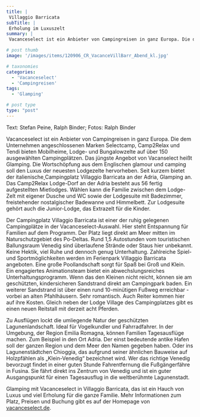 ```yaml
---
title: |
 Villaggio Barricata
subTitle: |
 Erholung im Luxuszelt
summary: |
 Vacanceselect ist ein Anbieter von Campingreisen in ganz Europa. Die dem Unternehmen angeschlossenen Marken Selectcamp, Camp2Relax und Tendi bieten Mobilheime, Lodge- und Bungalowzelte auf über 150 ausgewählten Campingplätzen. Das jüngste Angebot von Vacanselect heißt Glamping. Die Wortschöpfung aus glamour und camping

# post thumb
image: '/images/items/120906_CR_VacanceVillBarr_Abend_kl.jpg'

# taxonomies
categories: 
  - 'Vacanceselect'
  - 'Campingreisen'
tags:
  - 'Glamping'

# post type
type: "post"
---
```


 Text: Stefan Peine, Ralph Binder; Fotos: Ralph Binder  

Vacanceselect ist ein Anbieter von Campingreisen in ganz Europa. Die dem Unternehmen angeschlossenen Marken Selectcamp, Camp2Relax und Tendi bieten Mobilheime, Lodge- und Bungalowzelte auf über 150 ausgewählten Campingplätzen. Das jüngste Angebot von Vacanselect heißt Glamping. Die Wortschöpfung aus dem Englischen glamour und camping soll den Luxus der neuesten Lodgezelte hervorheben. Seit kurzem bietet der italienische[ ](http://caravaningreisen.de/LinkClick.aspx?link=https%3a%2f%2fwww.vacanceselect.com%2fde%2fcamping%2fitalien%2fadria%2fcamping-villaggio-barricata%2f50216&tabid=683&portalid=5&mid=1662)Campingplatz Villaggio Barricata an der Adria, Glamping an. Das Camp2Relax Lodge-Dorf an der Adria besteht aus 56 fertig aufgestellten Mietlodges. Wählen kann die Familie zwischen dem Lodge-Zelt mit eigener Dusche und WC sowie der Lodgesuite mit Badezimmer, freistehender nostalgischer Badewanne und Himmelbett. Zur Lodgesuite gehört auch die Junior-Lodge, das Extrazelt für die Kinder.  

Der Campingplatz Villaggio Barricata ist einer der ruhig gelegenen Campingplätze in der Vacanceselect-Auswahl. Hier steht Entspannung für Familien auf dem Programm. Der Platz liegt direkt am Meer mitten im Naturschutzgebiet des Po-Deltas. Rund 1,5 Autostunden vom touristischen Ballungsraum Venedig sind überlaufene Strände oder Staus hier unbekannt. Keine Hektik, viel Ruhe und dennoch genug Unterhaltung. Zahlreiche Spiel- und Sportmöglichkeiten werden im Ferienpark Villaggio Barricata angeboten. Eine große Poollandschaft sorgt für Spaß bei Groß und Klein. Ein engagiertes Animationsteam bietet ein abwechslungsreiches Unterhaltungsprogramm. Wenn das den Kleinen nicht reicht, können sie am geschützten, kindersicheren Sandstrand direkt am Campingpark baden. Ein weiterer Sandstrand ist über einen rund 10-minütigen Fußweg erreichbar - vorbei an alten Pfahlhäusern. Sehr romantisch. Auch Reiter kommen hier auf ihre Kosten. Gleich neben der Lodge Village des Campingplatzes gibt es einen neuen Reitstall mit derzeit acht Pferden.  

Zu Ausflügen lockt die umliegende Natur der geschützten Lagunenlandschaft. Ideal für Vogelkundler und Fahrradfahrer. In der Umgebung, der Region Emilia Romagna, können Familien Tagesausflüge machen. Zum Beispiel in den Ort Adria. Der einst bedeutende antike Hafen soll der ganzen Region und dem Meer den Namen gegeben haben. Oder ins Lagunenstädtchen Chioggia, das aufgrund seiner ähnlichen Bauweise auf Holzpfählen als „Klein-Venedig“ bezeichnet wird. Wer das richtige Venedig bevorzugt findet in einer guten Stunde Fahrentfernung die Fußgängerfähre in Fusina. Sie fährt direkt ins Zentrum von Venedig und ist ein guter Ausgangspunkt für einen Tagesausflug in die weltberühmte Lagunenstadt.  

Glamping mit Vacanceselect in Villaggio Barricata, das ist ein Hauch von Luxus und viel Erholung für die ganze Familie. Mehr Informationen zum Platz, Preisen und Buchung gibt es auf der Homepage von [vacanceselect.de](http://www.vacanceselect.de/Camping/Italien/Adria/Villaggio-Barricata/50216/).